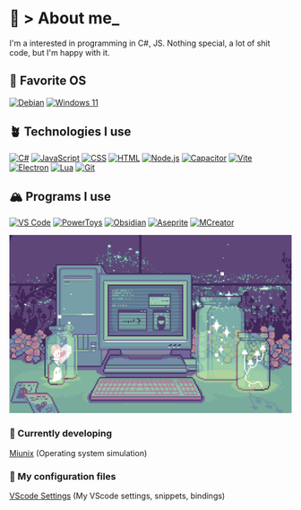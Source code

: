 # 🍏 > About me_ 

I'm a interested in programming in C#, JS. Nothing special, a lot of shit code, but I'm happy with it.</br>

## 🐧 Favorite OS 

[![Debian](https://img.shields.io/badge/Debian_13-DD88A0?style=for-the-badge&logo=debian&logoColor=black)](https://www.debian.org/)
[![Windows 11](https://img.shields.io/badge/Windows_11-A6D4FF?style=for-the-badge&logo=windows11&logoColor=black)](https://www.microsoft.com/windows/windows-11)

## 🪴 Technologies I use

[![C#](https://img.shields.io/badge/C%23-D9C6F0?style=for-the-badge&logo=csharp&logoColor=black)](https://dotnet.microsoft.com/ru-ru/languages/csharp)
[![JavaScript](https://img.shields.io/badge/JavaScript-F5E0B7?style=for-the-badge&logo=javascript&logoColor=black)](https://developer.mozilla.org/en-US/docs/Web/JavaScript)
[![CSS](https://img.shields.io/badge/CSS-A2D5E5?style=for-the-badge&logo=css3&logoColor=black)](https://developer.mozilla.org/en-US/docs/Web/CSS)
[![HTML](https://img.shields.io/badge/HTML-F9C7C7?style=for-the-badge&logo=html5&logoColor=black)](https://developer.mozilla.org/en-US/docs/Web/HTML)
[![Node.js](https://img.shields.io/badge/Node.js-CFF4D2?style=for-the-badge&logo=nodedotjs&logoColor=black)](https://nodejs.org/)
[![Capacitor](https://img.shields.io/badge/Capacitor-B3DEFF?style=for-the-badge&logo=capacitor&logoColor=black)](https://capacitorjs.com/)
[![Vite](https://img.shields.io/badge/Vite-CBC7FF?style=for-the-badge&logo=vite&logoColor=black)](https://vite.dev/)
[![Electron](https://img.shields.io/badge/Electron-B8E0D8?style=for-the-badge&logo=electron&logoColor=black)](https://www.electronjs.org/ru/)
[![Lua](https://img.shields.io/badge/Lua-C5C5E3?style=for-the-badge&logo=lua&logoColor=black)](https://www.lua.org/)
[![Git](https://img.shields.io/badge/Git-FEC9BB?style=for-the-badge&logo=git&logoColor=black)](https://git-scm.com/)

## 🏔️ Programs I use 

[![VS Code](https://img.shields.io/badge/VS_Code-9EC8E6?style=for-the-badge&logo=visualstudiocode&logoColor=white)](https://code.visualstudio.com/)
[![PowerToys](https://img.shields.io/badge/PowerToys-F9C8D6?style=for-the-badge&logo=microsoft&logoColor=white)](https://github.com/microsoft/PowerToys)
[![Obsidian](https://img.shields.io/badge/Obsidian-7C87BC?style=for-the-badge&logo=obsidian&logoColor=white)](https://obsidian.md/)
[![Aseprite](https://img.shields.io/badge/Aseprite-D6D6D6?style=for-the-badge&logo=aseprite&logoColor=black)](https://www.aseprite.org/)
[![MCreator](https://img.shields.io/badge/MCreator-85CB9C?style=for-the-badge&logo=minecraft&logoColor=black)](https://mcreator.net/)

![Header](/img/header.gif)

### 🚀 Currently developing
<a href="https://github.com/Retakuu/Miunix" target="_blank" rel="noopener noreferrer" alt="Miunix">Miunix</a> (Operating system simulation)<br>

### 📌 My configuration files
<a href="https://github.com/Retakuu/VScode-Settings" target="_blank" rel="noopener noreferrer" alt="VScode Settings">VScode Settings</a> (My VScode settings, snippets, bindings)<br>
